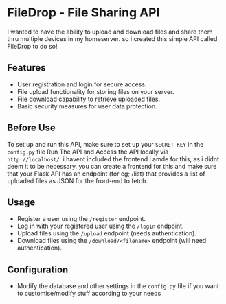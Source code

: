 # FileDrop - File Sharing API

I wanted to have the ability to upload and download files and share them thru multiple devices in my homeserver. so i created this simple API called FileDrop to do so!

## Features

- User registration and login for secure access.
- File upload functionality for storing files on your server.
- File download capability to retrieve uploaded files.
- Basic security measures for user data protection.

## Before Use
To set up and run this API, make sure to set up your `SECRET_KEY` in the `config.py` file
Run The API and
Access the API locally via `http://localhost/`.
i havent included the frontend i amde for this, as i didnt deem it to be necessary. you can create a frontend for this and make sure that your Flask API has an endpoint (for eg; /list) that provides a list of uploaded files as JSON for the front-end to fetch.

## Usage

- Register a user using the `/register` endpoint.
- Log in with your registered user using the `/login` endpoint.
- Upload files using the `/upload` endpoint (needs authentication).
- Download files using the `/download/<filename>` endpoint (will need authentication).

## Configuration

- Modify the database and other settings in the `config.py` file if you want to customise/modify stuff according to your needs